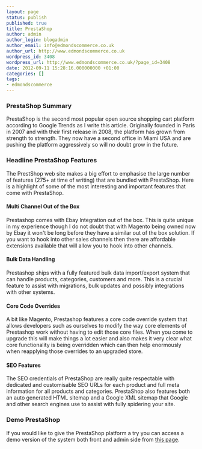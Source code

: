 ```yaml
---
layout: page
status: publish
published: true
title: PrestaShop
author: admin
author_login: blogadmin
author_email: info@edmondscommerce.co.uk
author_url: http://www.edmondscommerce.co.uk
wordpress_id: 3408
wordpress_url: http://www.edmondscommerce.co.uk/?page_id=3408
date: 2012-09-11 15:28:16.000000000 +01:00
categories: []
tags:
- edmondscommerce
---
```

<h3>PrestaShop Summary</h3>

PrestaShop is the second most popular open source shopping cart platform according to Google Trends as I write this article. Originally  founded in Paris in 2007 and with their first release in 2008, the platform has grown from strength to strength. They now have a second office in Miami USA and are pushing the platform aggressively so will no doubt grow in the future.

<h3>Headline PrestaShop Features</h3>

The PrestShop web site makes a big effort to emphasise the large number of features (275+ at time of writing) that are bundled with PrestaShop. Here is a highlight of some of the most interesting and important features that come with PrestaShop.

<h4>Multi Channel Out of the Box</h4>
Prestashop comes with Ebay Integration out of the box. This is quite unique in my experience though I do not doubt that with Magento being owned now by Ebay it won't be long before they have a similar out of the box solution. If you want to hook into other sales channels then there are affordable extensions available that will allow you to hook into other channels.

<h4>Bulk Data Handling</h4>
Prestashop ships with a fully featured bulk data import/export system that can handle products, categories, customers and more. This is a crucial feature to assist with migrations, bulk updates and possibly integrations with other systems.

<h4>Core Code Overrides</h4>
A bit like Magento, Prestashop features a core code override system that allows developers such as ourselves to modify the way core elements of Prestashop work without having to edit those core files. When you come to upgrade this will make things a lot easier and also makes it very clear what core functionality is being overridden which can then help enormously when reapplying those overrides to an upgraded store.

<h4>SEO Features</h4>
The SEO credentials of PrestaShop are really quite respectable with dedicated and customisable SEO URLs for each product and full meta information for all products and categories. PrestaShop also features both an auto generated HTML sitemap and a Google XML sitemap that Google and other search engines use to assist with fully spidering your site.

<h3>Demo PrestaShop</h3>
If you would like to give the PrestaShop platform a try you can access a demo version of the system both front and admin side from <a href="http://www.prestashop.com/en/demo" title="PrestaShop demo" target="_blank">this page</a>.


